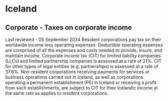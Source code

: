 # Iceland
## Corporate - Taxes on corporate income
Last reviewed - 05 September 2024
Resident corporations pay tax on their worldwide income less operating expenses. Deductible operating expenses are comprised of all the expenses and costs needed to provide, insure, and maintain income.
Corporate income tax (CIT) for limited liability companies (LLCs) and limited partnership companies is assessed at a rate of 21%. CIT for other types of legal entities (e.g. partnerships) is assessed at a rate of 37.6%.
Non-resident corporations receiving payments for services or business operations carried out in Iceland, as well as corporations operating a permanent establishment (PE) in Iceland or receiving a profit from such establishments, are subject to CIT for their Icelandic income at the same rate as applies to resident corporations.
